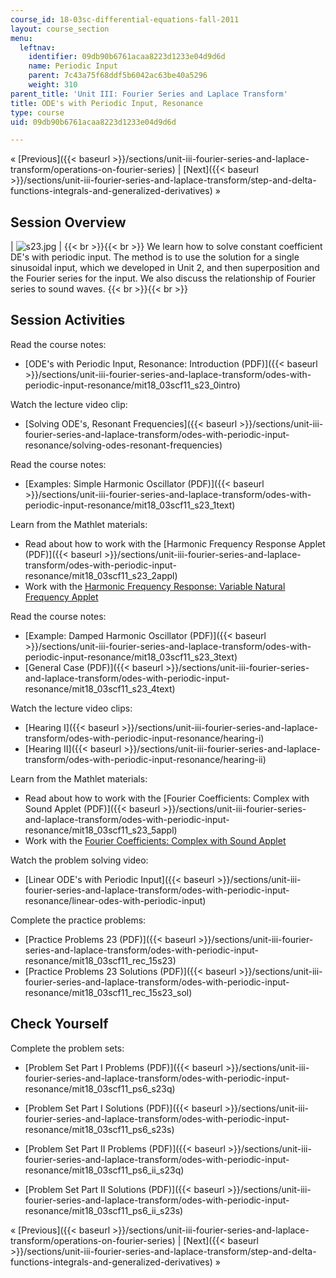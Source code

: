 ```yaml
---
course_id: 18-03sc-differential-equations-fall-2011
layout: course_section
menu:
  leftnav:
    identifier: 09db90b6761acaa8223d1233e04d9d6d
    name: Periodic Input
    parent: 7c43a75f68ddf5b6042ac63be40a5296
    weight: 310
parent_title: 'Unit III: Fourier Series and Laplace Transform'
title: ODE's with Periodic Input, Resonance
type: course
uid: 09db90b6761acaa8223d1233e04d9d6d

---
```


« [Previous]({{< baseurl >}}/sections/unit-iii-fourier-series-and-laplace-transform/operations-on-fourier-series) | [Next]({{< baseurl >}}/sections/unit-iii-fourier-series-and-laplace-transform/step-and-delta-functions-integrals-and-generalized-derivatives) »

Session Overview
----------------

| ![s23.jpg](/coursemedia/18-03sc-differential-equations-fall-2011/d4774068833c93d33f3c313970ff1aee_s23.jpg) |  {{< br >}}{{< br >}} We learn how to solve constant coefficient DE's with periodic input. The method is to use the solution for a single sinusoidal input, which we developed in Unit 2, and then superposition and the Fourier series for the input. We also discuss the relationship of Fourier series to sound waves. {{< br >}}{{< br >}}  

Session Activities
------------------

Read the course notes:

*   [ODE's with Periodic Input, Resonance: Introduction (PDF)]({{< baseurl >}}/sections/unit-iii-fourier-series-and-laplace-transform/odes-with-periodic-input-resonance/mit18_03scf11_s23_0intro)

Watch the lecture video clip:

*   [Solving ODE's, Resonant Frequencies]({{< baseurl >}}/sections/unit-iii-fourier-series-and-laplace-transform/odes-with-periodic-input-resonance/solving-odes-resonant-frequencies)

Read the course notes:

*   [Examples: Simple Harmonic Oscillator (PDF)]({{< baseurl >}}/sections/unit-iii-fourier-series-and-laplace-transform/odes-with-periodic-input-resonance/mit18_03scf11_s23_1text)

Learn from the Mathlet materials:

*   Read about how to work with the [Harmonic Frequency Response Applet (PDF)]({{< baseurl >}}/sections/unit-iii-fourier-series-and-laplace-transform/odes-with-periodic-input-resonance/mit18_03scf11_s23_2appl)
*   Work with the [Harmonic Frequency Response: Variable Natural Frequency Applet](/ans7870/18/18.03SC/harmonicFreqRespVarNaturalFreq.html "Open in a new window.")

Read the course notes:

*   [Example: Damped Harmonic Oscillator (PDF)]({{< baseurl >}}/sections/unit-iii-fourier-series-and-laplace-transform/odes-with-periodic-input-resonance/mit18_03scf11_s23_3text)
*   [General Case (PDF)]({{< baseurl >}}/sections/unit-iii-fourier-series-and-laplace-transform/odes-with-periodic-input-resonance/mit18_03scf11_s23_4text)

Watch the lecture video clips:

*   [Hearing I]({{< baseurl >}}/sections/unit-iii-fourier-series-and-laplace-transform/odes-with-periodic-input-resonance/hearing-i)
*   [Hearing II]({{< baseurl >}}/sections/unit-iii-fourier-series-and-laplace-transform/odes-with-periodic-input-resonance/hearing-ii)

Learn from the Mathlet materials:

*   Read about how to work with the [Fourier Coefficients: Complex with Sound Applet (PDF)]({{< baseurl >}}/sections/unit-iii-fourier-series-and-laplace-transform/odes-with-periodic-input-resonance/mit18_03scf11_s23_5appl)
*   Work with the [Fourier Coefficients: Complex with Sound Applet](/ans7870/18/18.03SC/fourierCoefficientsComplex.html "Open in a new window.")

Watch the problem solving video:

*   [Linear ODE's with Periodic Input]({{< baseurl >}}/sections/unit-iii-fourier-series-and-laplace-transform/odes-with-periodic-input-resonance/linear-odes-with-periodic-input)

Complete the practice problems:

*   [Practice Problems 23 (PDF)]({{< baseurl >}}/sections/unit-iii-fourier-series-and-laplace-transform/odes-with-periodic-input-resonance/mit18_03scf11_rec_15s23)
*   [Practice Problems 23 Solutions (PDF)]({{< baseurl >}}/sections/unit-iii-fourier-series-and-laplace-transform/odes-with-periodic-input-resonance/mit18_03scf11_rec_15s23_sol)

Check Yourself
--------------

Complete the problem sets:

*   [Problem Set Part I Problems (PDF)]({{< baseurl >}}/sections/unit-iii-fourier-series-and-laplace-transform/odes-with-periodic-input-resonance/mit18_03scf11_ps6_s23q)
*   [Problem Set Part I Solutions (PDF)]({{< baseurl >}}/sections/unit-iii-fourier-series-and-laplace-transform/odes-with-periodic-input-resonance/mit18_03scf11_ps6_s23s)
  
*   [Problem Set Part II Problems (PDF)]({{< baseurl >}}/sections/unit-iii-fourier-series-and-laplace-transform/odes-with-periodic-input-resonance/mit18_03scf11_ps6_ii_s23q)
*   [Problem Set Part II Solutions (PDF)]({{< baseurl >}}/sections/unit-iii-fourier-series-and-laplace-transform/odes-with-periodic-input-resonance/mit18_03scf11_ps6_ii_s23s)

« [Previous]({{< baseurl >}}/sections/unit-iii-fourier-series-and-laplace-transform/operations-on-fourier-series) | [Next]({{< baseurl >}}/sections/unit-iii-fourier-series-and-laplace-transform/step-and-delta-functions-integrals-and-generalized-derivatives) »